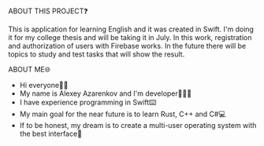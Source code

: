 ABOUT THIS PROJECT❓

This is application for learning English and it was created in Swift. I'm doing it for my college thesis and will be taking it in July. In this work, registration and authorization of users with Firebase works. In the future there will be topics to study and test tasks that will show the result.

ABOUT ME🌐

- Hi everyone👋🏽
- My name is Alexey Azarenkov and I'm developer👨🏽‍💻
- I have experience programming in Swift⌨️
- My main goal for the near future is to learn Rust, C++ and C#💻
- If to be honest, my dream is to create a multi-user operating system with the best interface💎

